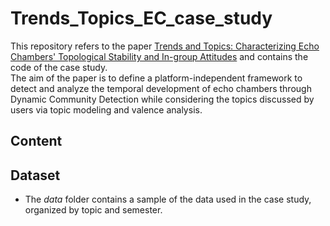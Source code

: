 # Trends_Topics_EC_case_study

This repository refers to the paper [Trends and Topics: Characterizing Echo Chambers' Topological Stability and In-group Attitudes](https://arxiv.org/abs/2307.15610) and contains the code of the case study. 
<br/>
The aim of the paper is to define a platform-independent framework to detect and analyze the temporal development of echo chambers through Dynamic Community Detection while considering the topics discussed by users via topic modeling and valence analysis. 

## Content


## Dataset
+ The *data* folder contains a sample of the data used in the case study, organized by topic and semester.